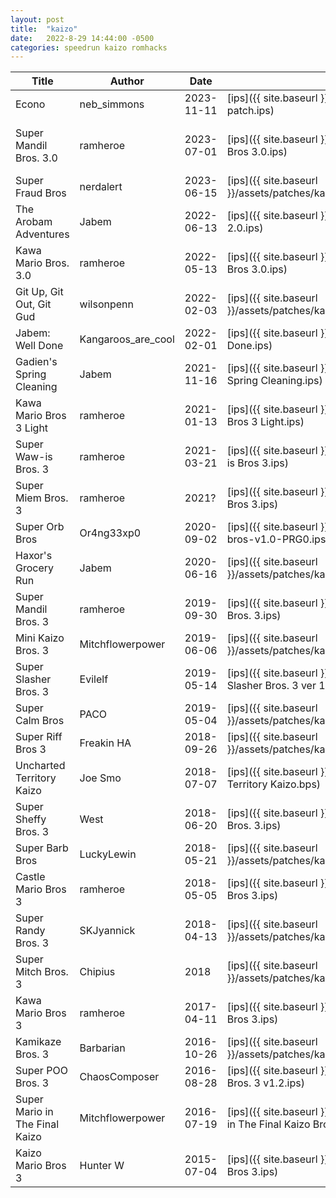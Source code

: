 ```yaml
---
layout: post
title:  "kaizo"
date:   2022-8-29 14:44:00 -0500
categories: speedrun kaizo romhacks
---
```


| Title | Author | Date | Patch | Link |
 ---- | ------ | ---- | ---- | ----- 
| Econo | neb_simmons | 2023-11-11 | [ips]({{ site.baseurl }}/assets/patches/kaizo/Econo v1 ips patch.ips) | [rh.net](https://www.romhacking.net/hacks/8220/)
| Super Mandil Bros. 3.0 | ramheroe | 2023-07-01 | [ips]({{ site.baseurl }}/assets/patches/kaizo/Super Mandil Bros 3.0.ips) | [facebook.com](https://www.facebook.com/ramheroe/posts/1731252900647156/) [local]({{ site.baseurl }}{% link pages/super_mandil_bros_3.0.md %}) |
| Super Fraud Bros | nerdalert | 2023-06-15 | [ips]({{ site.baseurl }}/assets/patches/kaizo/Super_Fraud_Bros.ips) | [rh.net](https://www.romhacking.net/hacks/7880/) |
| The Arobam Adventures | Jabem | 2022-06-13 | [ips]({{ site.baseurl }}/assets/patches/kaizo/SMB3AA 2.0.ips) | [rh.net](https://www.romhacking.net/hacks/6511/) |
| Kawa Mario Bros. 3.0 | ramheroe | 2022-05-13 | [ips]({{ site.baseurl }}/assets/patches/kaizo/Kawa Mario Bros 3.0.ips) | |
| Git Up, Git Out, Git Gud | wilsonpenn | 2022-02-03 | [ips]({{ site.baseurl }}/assets/patches/kaizo/git_up_git_out_git_gud_v2_01.ips) | [rh.net](https://www.romhacking.net/hacks/6424/) |
| Jabem: Well Done | Kangaroos_are_cool | 2022-02-01 | [ips]({{ site.baseurl }}/assets/patches/kaizo/Jabem Well Done.ips) | [rh.net](https://www.romhacking.net/hacks/6562/) |
| Gadien's Spring Cleaning | Jabem | 2021-11-16 | [ips]({{ site.baseurl }}/assets/patches/kaizo/Gadiens Spring Cleaning.ips) | [rh.net](https://www.romhacking.net/hacks/6527/) |
| Kawa Mario Bros 3 Light | ramheroe | 2021-01-13 | [ips]({{ site.baseurl }}/assets/patches/kaizo/Kawa Mario Bros 3 Light.ips) | [rh.net](https://www.romhacking.net/hacks/5653/) |
| Super Waw-is Bros. 3 | ramheroe | 2021-03-21 | [ips]({{ site.baseurl }}/assets/patches/kaizo/Super Waw-is Bros 3.ips) | [local]({{ site.baseurl }}{% link pages/super_wawis_bros_3.md %}) |
| Super Miem Bros. 3 | ramheroe | 2021? | [ips]({{ site.baseurl }}/assets/patches/kaizo/Super Miem Bros 3.ips) | |
| Super Orb Bros | Or4ng33xp0 | 2020-09-02 | [ips]({{ site.baseurl }}/assets/patches/kaizo/super-orb-bros-v1.0-PRG0.ips) | [rh.net](https://www.romhacking.net/hacks/5384/) |
| Haxor's Grocery Run | Jabem | 2020-06-16 | [ips]({{ site.baseurl }}/assets/patches/kaizo/Haxor_Grocery_Run_2_0.ips) | [rh.net](https://www.romhacking.net/hacks/6523/) |
| Super Mandil Bros. 3 | ramheroe | 2019-09-30 | [ips]({{ site.baseurl }}/assets/patches/kaizo/Super Mandil Bros. 3.ips) | [rh.net](https://www.romhacking.net/hacks/4690/) |
| Mini Kaizo Bros. 3 | Mitchflowerpower | 2019-06-06 | [ips]({{ site.baseurl }}/assets/patches/kaizo/MiniKaizoBros.3 (PRG0).ips) | [rh.net](https://www.romhacking.net/hacks/4562/) |
| Super Slasher Bros. 3 | Evilelf | 2019-05-14 | [ips]({{ site.baseurl }}/assets/patches/kaizo/Super Slasher Bros. 3 ver 1.3.ips) | [rh.net](https://www.romhacking.net/hacks/4639/) |
| Super Calm Bros | PACO | 2019-05-04 | [ips]({{ site.baseurl }}/assets/patches/kaizo/Super_Calm_Bros_1.1.ips) | [rh.net](https://www.romhacking.net/hacks/4489/) |
| Super Riff Bros 3 | Freakin HA | 2018-09-26 | [ips]({{ site.baseurl }}/assets/patches/kaizo/Super_Riff_Bros._3 v1.21.ips) | [rh.net](https://www.romhacking.net/hacks/4144/) |
| Uncharted Territory Kaizo | Joe Smo | 2018-07-07 | [ips]({{ site.baseurl }}/assets/patches/kaizo/Uncharted Territory Kaizo.bps) | [rh.net](https://www.romhacking.net/hacks/4067/) |
| Super Sheffy Bros. 3 | West | 2018-06-20 | [ips]({{ site.baseurl }}/assets/patches/kaizo/Super Sheffy Bros. 3.ips) | [rh.net](https://www.romhacking.net/hacks/4047/) |
| Super Barb Bros | LuckyLewin | 2018-05-21 | [ips]({{ site.baseurl }}/assets/patches/kaizo/SuperBarbBros.ips) | [rh.net](https://www.romhacking.net/hacks/4004/) |
| Castle Mario Bros 3 | ramheroe | 2018-05-05 | [ips]({{ site.baseurl }}/assets/patches/kaizo/Castle Mario Bros 3.ips) | [rh.net](https://www.romhacking.net/hacks/3988/) |
| Super Randy Bros. 3 | SKJyannick | 2018-04-13 | [ips]({{ site.baseurl }}/assets/patches/kaizo/Super_Randy_Bros._3.ips) | [rh.net](https://www.romhacking.net/hacks/4701/) |
| Super Mitch Bros. 3 | Chipius | 2018 | [ips]({{ site.baseurl }}/assets/patches/kaizo/SuperMitchBros2.0.ips) | [rh.net](https://www.romhacking.net/hacks/4058/) |
| Kawa Mario Bros 3 | ramheroe | 2017-04-11 | [ips]({{ site.baseurl }}/assets/patches/kaizo/Kawa Mario Bros 3.ips) | [rh.net](https://www.romhacking.net/hacks/3438/) |
| Kamikaze Bros. 3 | Barbarian | 2016-10-26 | [ips]({{ site.baseurl }}/assets/patches/kaizo/KamikazeBros3.ips) | [rh.net](https://www.romhacking.net/hacks/3157/) |
| Super POO Bros. 3 | ChaosComposer | 2016-08-28 | [ips]({{ site.baseurl }}/assets/patches/kaizo/Super POO Bros. 3  v1.2.ips) | [rh.net](https://www.romhacking.net/hacks/3040/) |
| Super Mario in The Final Kaizo | Mitchflowerpower | 2016-07-19 | [ips]({{ site.baseurl }}/assets/patches/kaizo/Super Mario in The Final Kaizo Bros3.ips) | [rh.net](https://www.romhacking.net/hacks/2940/) |
| Kaizo Mario Bros 3 | Hunter W | 2015-07-04 | [ips]({{ site.baseurl }}/assets/patches/kaizo/Kaizo Mario Bros 3.ips) | [rh.net](https://www.romhacking.net/hacks/2477/) |
